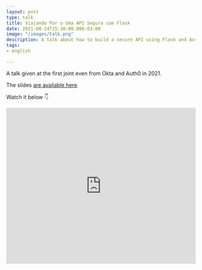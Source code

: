 ```yaml
---
layout: post
type: talk
title: Viajando Por o Uma API Segura com Flask
date: 2021-08-24T15:30:00.000-03:00
image: "/images/talk.png"
description: A talk about how to build a secure API using Flask and Auth0
tags:
- english

---
```

A talk given at the first joint even from Okta and Auth0 in 2021.

The slides [are available here](https://speakerdeck.com/jtemporal/traveling-through-a-secure-api-with-python-and-auth0).

Watch it below 👇

<iframe width="100%" height="415" src="https://www.youtube.com/embed/X1BrOOHFwGc" title="YouTube video player" frameborder="0" allow="accelerometer; autoplay; clipboard-write; encrypted-media; gyroscope; picture-in-picture" allowfullscreen></iframe>